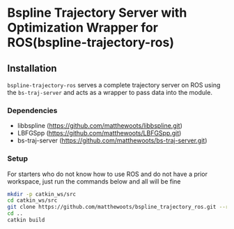 # Bspline Trajectory Server with Optimization Wrapper for ROS(bspline-trajectory-ros)

## Installation
`bspline-trajectory-ros` serves a complete trajectory server on ROS using the `bs-traj-server` and acts as a wrapper to pass data into the module.

### Dependencies
- libbspline (https://github.com/matthewoots/libbspline.git) 
- LBFGSpp (https://github.com/matthewoots/LBFGSpp.git)
- bs-traj-server (https://github.com/matthewoots/bs-traj-server.git)

### Setup
For starters who do not know how to use ROS and do not have a prior workspace, just run the commands below and all will be fine
```bash
mkdir -p catkin_ws/src
cd catkin_ws/src
git clone https://github.com/matthewoots/bspline_trajectory_ros.git --recurse-submodules
cd ..
catkin build
```